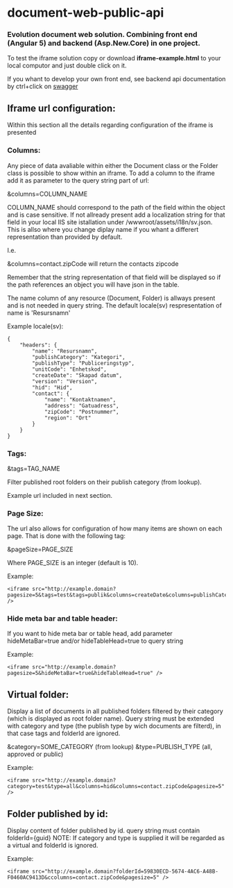 # document-web-public-api
### Evolution document web solution. Combining front end (Angular 5) and backend (Asp.New.Core) in one project.

To test the iframe solution copy or download **iframe-example.html** to your local computor and just double click on it.

If you whant to develop your own front end, see backend api documentation by ctrl+click on <a href="http://10.3.67.101:5001/swagger/" target="_blank">swagger</a>

## Iframe url configuration:

Within this section all the details regarding configuration of the iframe is presented

### Columns:

Any piece of data avaliable within either the Document class or the Folder class is possible to show within an iframe. To add a column to the iframe add it as parameter to the query string part of url:

&columns=COLUMN_NAME

COLUMN_NAME should correspond to the path of the field within the object and is case sensitive. If not allready present add a localization string for that field in your local IIS site istallation under /wwwroot/assets/i18n/sv.json. This is allso where you change diplay name if you whant a differert representation than provided by default. 

I.e.

&columns=contact.zipCode will return the contacts zipcode

Remember that the string representation of that field will be displayed so if the path references an object you will have json in the table.
 
The name column of any resource (Document, Folder) is allways present and is not needed in query string. The default locale(sv) respresentation of name is 'Resursnamn'

Example locale(sv):
```
{
    "headers": {
        "name": "Resursnamn",
        "publishCategory": "Kategori",
        "publishType": "Publiceringstyp",
        "unitCode": "Enhetskod",
        "createDate": "Skapad datum",
        "version": "Version",
        "hid": "Hid",
        "contact": {
            "name": "Kontaktnamen",
            "address": "Gatuadress",
            "zipCode": "Postnummer",
            "region": "Ort"
        }
    }
}
```
### Tags:

&tags=TAG_NAME

Filter published root folders on their publish category (from lookup).

Example url included in next section.

### Page Size:

The url also allows for configuration of how many items are shown on each page. That is done with the following tag:

&pageSize=PAGE_SIZE

Where PAGE_SIZE is an integer (default is 10).

Example:
```
<iframe src="http://example.domain?pagesize=5&tags=test&tags=publik&columns=createDate&columns=publishCategory&columns=hid" />
```
### Hide meta bar and table header:

If you want to hide meta bar or table head, add parameter hideMetaBar=true and/or hideTableHead=true to query string

Example:
```
<iframe src="http://example.domain?pagesize=5&hideMetaBar=true&hideTableHead=true" />
```

## Virtual folder:

Display a list of documents in all published folders filtered by their category (which is displayed as root folder name). Query string must be extended with category and type (the publish type by wich documents are filterd), in that case tags and folderId are ignored.

&category=SOME_CATEGORY (from lookup) &type=PUBLISH_TYPE (all, approved or public)

Example:
```
<iframe src="http://example.domain?category=test&type=all&columns=hid&columns=contact.zipCode&pagesize=5" />
```

## Folder published by id:

Display content of folder published by id. query string must contain folderId={guid} NOTE: If category and type is supplied it will be regarded as a virtual and folderId is ignored.

Example:
```
<iframe src="http://example.domain?folderId=59830ECD-5674-4AC6-A48B-F0460AC9413D&ccolumns=contact.zipCode&pagesize=5" />
```


